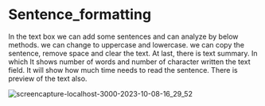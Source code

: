 # Sentence_formatting

 In the text box we can add some sentences and can analyze by below methods.
 we can change to uppercase and lowercase.
 we can copy the sentence, remove space and clear the text.
 At last, there is text summary.
 In which It shows number of words and number of character written the text field.
 It will show how much time needs to read the sentence.
 There is preview of the text also.
 
![screencapture-localhost-3000-2023-10-08-16_29_52](https://github.com/shreya-n-kumari/Sentence_formatting/assets/68438422/d7b08285-e3ee-4817-94de-5097af79ee77)
